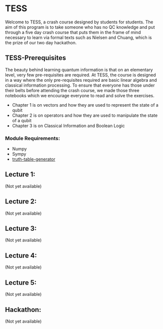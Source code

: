 # TESS

Welcome to TESS, a crash course designed by students for students. The aim of this program is to take someone who has no QC knowledge and put through a five day crash course that puts them in the frame of mind necessary to learn via formal texts such as Nielsen and Chuang, which is the prize of our two day hackathon. 
## TESS-Prerequisites
The beauty behind learning quantum information is that on an elementary level, very few pre-requisites are required. At TESS, the course is designed in a way where the only pre-requisites required are basic linear algebra and classical information processing. To ensure that everyone has those under their belts before attending the crash course, we made those three notebooks which we encourage everyone to read and solve the exercises. 

 - Chapter 1 is on vectors and how they are used to represent the state of a qubit
 - Chapter 2 is on operators and how they are used to manipulate the state of a qubit
 - Chapter 3 is on Classical Information and Boolean Logic
 
 ### Module Requirements:
 
 - Numpy
 - Sympy
 - <a href="https://pypi.org/project/truth-table-generator/">truth-table-generator</a>


## Lecture 1:

(Not yet available)

## Lecture 2:

(Not yet available)

## Lecture 3:

(Not yet available)

## Lecture 4:

(Not yet available)
## Lecture 5:

(Not yet available)

## Hackathon:

(Not yet available)

